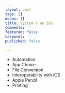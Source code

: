 ```yaml
---
layout: post
tags: []
nouns: []
title: System 7 on iOS
comments: ''
featured: false
carousel: ''
published: false

---
```

* Automation
* App Choice
* File Conversion
* Interoperability with iOS
* Apple Pencil
* Printing